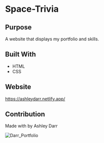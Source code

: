 # Space-Trivia
## Purpose
A website that displays my portfolio and skills. 

## Built With
* HTML
* CSS

## Website
https://ashleydarr.netlify.app/

## Contribution
Made with by Ashley Darr 

![Darr_Portfolio](https://user-images.githubusercontent.com/103084529/166181310-548a8a32-dbde-4f6d-90ce-ff6ec3ba76c6.png)
